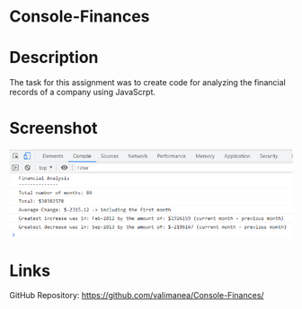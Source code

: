 # Console-Finances

# Description
The task for this assignment was to create code for analyzing the financial records of a company using JavaScrpt.

# Screenshot
![alt text](Assets/Images/ConsoleOutput.png)


# Links
GitHub Repository: https://github.com/valimanea/Console-Finances/
